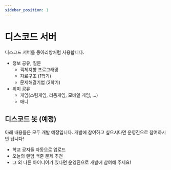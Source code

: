 ```yaml
---
sidebar_position: 1
---
```


# 디스코드 서버

디스코드 서버를 동아리방처럼 사용합니다.

- 정보 공유, 질문
  - 객체지향 프로그래밍
  - 자료구조 (1학기)
  - 문제해결기법 (2학기)
- 취미 공유
  - 게임(스팀게임, 리듬게임, 모바일 게임, ...)
  - 애니

## 디스코드 봇 (예정)

아래 내용들은 모두 개발 예정입니다. 개발에 참여하고 싶으시다면 운영진으로 참여하시면 됩니다!

- 학교 공지들 자동으로 업로드
- 오늘의 랜덤 백준 문제 추천
- 그 외 다른 아이디어가 있다면 운영진으로 개발에 참여해 주세요!
